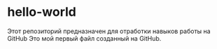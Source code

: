 # hello-world
Этот репозиторий предназначен для отработки навыков работы на GitHub
Это мой первый файл созданный на GitHub.
